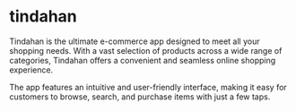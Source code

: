 # tindahan

Tindahan is the ultimate e-commerce app designed to meet all your shopping needs. With a vast selection of products across a wide range of categories, Tindahan offers a convenient and seamless online shopping experience.

The app features an intuitive and user-friendly interface, making it easy for customers to browse, search, and purchase items with just a few taps. 
